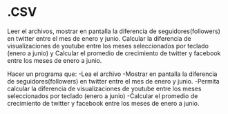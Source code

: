 # .CSV
Leer el archivos, mostrar en pantalla la diferencia de seguidores(followers) en twitter entre el mes de enero y junio. Calcular la diferencia de visualizaciones de youtube entre los meses seleccionados por teclado (enero a junio) y Calcular el promedio de crecimiento de twitter y facebook entre los meses de enero a junio.

Hacer un programa que:
-Lea el archivo
-Mostrar en pantalla la diferencia de seguidores(followers) en twitter entre el mes de enero y junio.
-Permita calcular la diferencia de visualizaciones de youtube entre los meses seleccionados por teclado (enero a junio)
-Calcular el promedio de crecimiento de twitter y facebook entre los meses de enero a junio.
